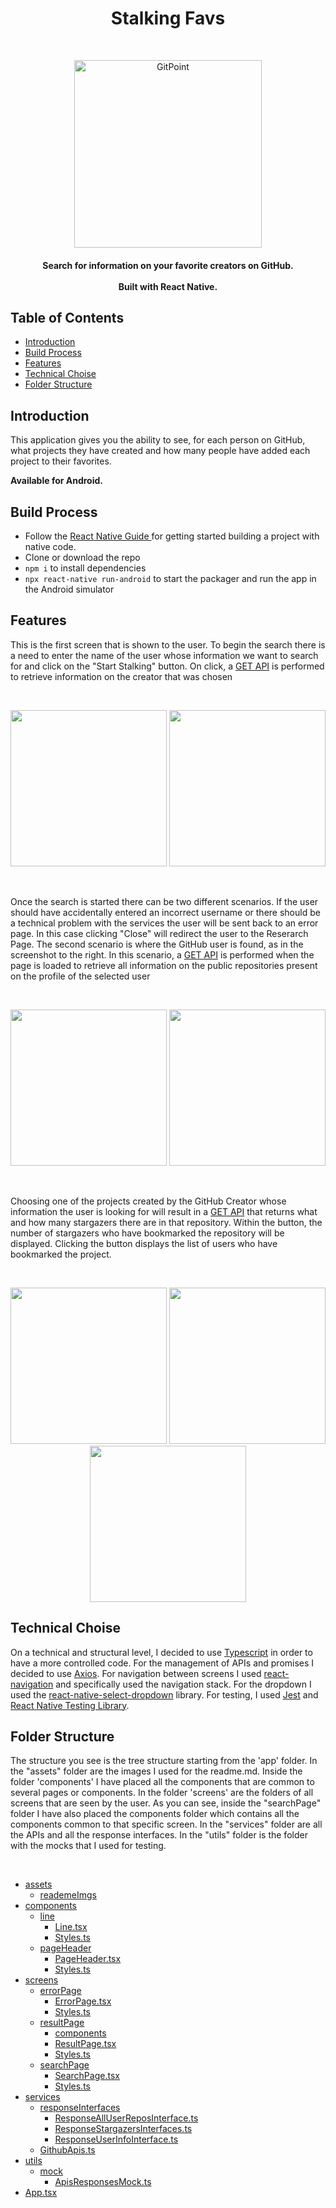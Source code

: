 <h1 align="center"> Stalking Favs </h1> <br>
<p align="center">
    <img alt="GitPoint" title="GitPoint" src=https://github.githubassets.com/images/modules/logos_page/GitHub-Mark.png width="300">
</p>
 
<h4 align="center">
  Search for information on your favorite creators on GitHub. </br></br> 
  Built with React Native.
</h4>

## Table of Contents

- [Introduction](#introduction)
- [Build Process](#build-process)
- [Features](#features)
- [Technical Choise](#technical-choise)
- [Folder Structure](#folder-structure)

## Introduction

This application gives you the ability to see, for each person on GitHub, what projects they have created and how many people have added each project to their favorites.

**Available for Android.**

## Build Process

- Follow the [React Native Guide ](https://facebook.github.io/react-native/docs/getting-started.html) for getting started building a project with native code.
- Clone or download the repo
- `npm i` to install dependencies
- `npx react-native run-android` to start the packager and run the app in the Android simulator

## Features

<p>
    <span>This is the first screen that is shown to the user. To begin the search there is a need to enter the name of the user whose information we want to         search for and click on the "Start Stalking" button.
On click, a <a href="https://docs.github.com/en/rest/users/users?apiVersion=2022-11-28#get-a-user">GET API</a> is performed to retrieve information on the creator that was chosen </span>
</p>

</br>

<p align="center">
  <img src=https://github.com/Ladirico/pago-pa-stargazers/blob/develop/app/assets/reademeImgs/firstPageEmpty.jpeg width=250>
  <img src=https://github.com/Ladirico/pago-pa-stargazers/blob/develop/app/assets/reademeImgs/firstPageFull.jpeg width=250>
</p>

</br>

<p>
    <span>Once the search is started there can be two different scenarios. If the user should have accidentally entered an incorrect username or there should be a technical problem with the services the user will be sent back to an error page. In this case clicking "Close" will redirect the user to the Reserarch Page. The second scenario is where the GitHub user is found, as in the screenshot to the right. In this scenario, a <a href="https://docs.github.com/en/rest/repos/repos?apiVersion=2022-11-28#list-repositories-for-a-user">GET API</a> is performed when the page is loaded to retrieve all information on the public repositories present on the profile of the selected user</span>
</p>

</br>

<p align="center">
  <img src=https://github.com/Ladirico/pago-pa-stargazers/blob/develop/app/assets/reademeImgs/error.jpeg width=250>
  <img src=https://github.com/Ladirico/pago-pa-stargazers/blob/develop/app/assets/reademeImgs/FoundCreator.jpeg width=250>
</p>

</br>

<p>
    <span>Choosing one of the projects created by the GitHub Creator whose information the user is looking for will result in a <a href="https://docs.github.com/en/rest/activity/starring?apiVersion=2022-11-28#list-stargazers">GET API</a> that returns what and how many stargazers there are in that repository. Within the button, the number of stargazers who have bookmarked the repository will be displayed. Clicking the button displays the list of users who have bookmarked the project.</span>
</p>

</br>

<p align="center">
  <img src=https://github.com/Ladirico/pago-pa-stargazers/blob/develop/app/assets/reademeImgs/openedDropdown.jpeg width=250>
  <img src=https://github.com/Ladirico/pago-pa-stargazers/blob/develop/app/assets/reademeImgs/selectedElement.jpeg width=250>
  <img src=https://github.com/Ladirico/pago-pa-stargazers/blob/develop/app/assets/reademeImgs/result.jpeg width=250>
</p>
 
## Technical Choise

On a technical and structural level, I decided to use [Typescript](https://www.typescriptlang.org) in order to have a more controlled code.
For the management of APIs and promises I decided to use [Axios](https://axios-http.com/docs/intro).
For navigation between screens I used [react-navigation](https://reactnavigation.org/docs/getting-started/) and specifically used the navigation stack.
For the dropdown I used the [react-native-select-dropdown](https://www.npmjs.com/package/react-native-select-dropdown) library.
For testing, I used [Jest](https://jestjs.io/docs/tutorial-react-native) and [React Native Testing Library](https://testing-library.com/docs/react-native-testing-library/intro/).

## Folder Structure

The structure you see is the tree structure starting from the 'app' folder.
In the "assets" folder are the images I used for the readme.md.
Inside the folder 'components' I have placed all the components that are common to several pages or components.
In the folder 'screens' are the folders of all screens that are seen by the user. As you can see, inside the "searchPage" folder I have also placed the components folder which contains all the components common to that specific screen.
In the "services" folder are all the APIs and all the response interfaces.
In the "utils" folder is the folder with the mocks that I used for testing.

</br>

- [assets](./app/assets)
  - [reademeImgs](./app/assets/reademeImgs)
- [components](./app/components)
  - [line](./app/components/line)
    - [Line.tsx](./app/components/line/Line.tsx)
    - [Styles.ts](./app/components/line/Styles.ts)
  - [pageHeader](./app/components/pageHeader)
    - [PageHeader.tsx](./app/components/pageHeader/PageHeader.tsx)
    - [Styles.ts](./app/components/pageHeader/Styles.ts)
- [screens](./app/screens)
  - [errorPage](./app/screens/errorPage)
    - [ErrorPage.tsx](./app/screens/errorPage/ErrorPage.tsx)
    - [Styles.ts](./app/screens/errorPage/Styles.ts)
  - [resultPage](./app/screens/resultPage)
    - [components](./app/screens/resultPage/components)
    - [ResultPage.tsx](./app/screens/resultPage/ResultPage.tsx)
    - [Styles.ts](./app/screens/resultPage/Styles.ts)
  - [searchPage](./app/screens/searchPage)
    - [SearchPage.tsx](./app/screens/searchPage/SearchPage.tsx)
    - [Styles.ts](./app/screens/searchPage/Styles.ts)
- [services](./app/services)
  - [responseInterfaces](./app/services/responseInterfaces)
    - [ResponseAllUserReposInterface.ts](./app/services/responseInterfaces/ResponseAllUserReposInterface.ts)
    - [ResponseStargazersInterfaces.ts](./app/services/responseInterfaces/ResponseStargazersInterfaces.ts)
    - [ResponseUserInfoInterface.ts](./app/services/responseInterfaces/ResponseUserInfoInterface.ts)
  - [GithubApis.ts](./app/services/GithubApis.ts)
- [utils](./app/utils)
  - [mock](./app/utils/mock)
    - [ApisResponsesMock.ts](./app/utils/mock/ApisResponsesMock.ts)
- [App.tsx](./app/App.tsx)
